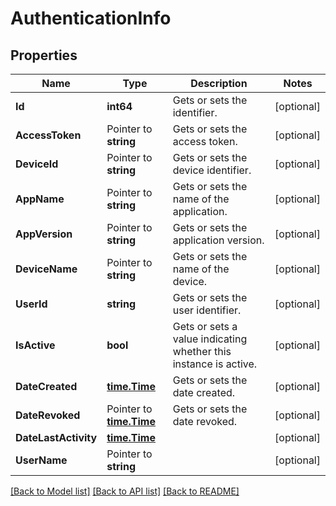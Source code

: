 # AuthenticationInfo

## Properties

Name | Type | Description | Notes
------------ | ------------- | ------------- | -------------
**Id** | **int64** | Gets or sets the identifier. | [optional] 
**AccessToken** | Pointer to **string** | Gets or sets the access token. | [optional] 
**DeviceId** | Pointer to **string** | Gets or sets the device identifier. | [optional] 
**AppName** | Pointer to **string** | Gets or sets the name of the application. | [optional] 
**AppVersion** | Pointer to **string** | Gets or sets the application version. | [optional] 
**DeviceName** | Pointer to **string** | Gets or sets the name of the device. | [optional] 
**UserId** | **string** | Gets or sets the user identifier. | [optional] 
**IsActive** | **bool** | Gets or sets a value indicating whether this instance is active. | [optional] 
**DateCreated** | [**time.Time**](time.Time.md) | Gets or sets the date created. | [optional] 
**DateRevoked** | Pointer to [**time.Time**](time.Time.md) | Gets or sets the date revoked. | [optional] 
**DateLastActivity** | [**time.Time**](time.Time.md) |  | [optional] 
**UserName** | Pointer to **string** |  | [optional] 

[[Back to Model list]](../README.md#documentation-for-models) [[Back to API list]](../README.md#documentation-for-api-endpoints) [[Back to README]](../README.md)


